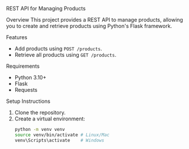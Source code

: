 REST API for Managing Products

 Overview
This project provides a REST API to manage products, allowing you to create and retrieve products using Python's Flask framework.

 Features
- Add products using `POST /products`.
- Retrieve all products using `GET /products`.

Requirements
- Python 3.10+
- Flask
- Requests

Setup Instructions
1. Clone the repository.
2. Create a virtual environment:
   ```bash
   python -m venv venv
   source venv/bin/activate # Linux/Mac
   venv\Scripts\activate    # Windows

